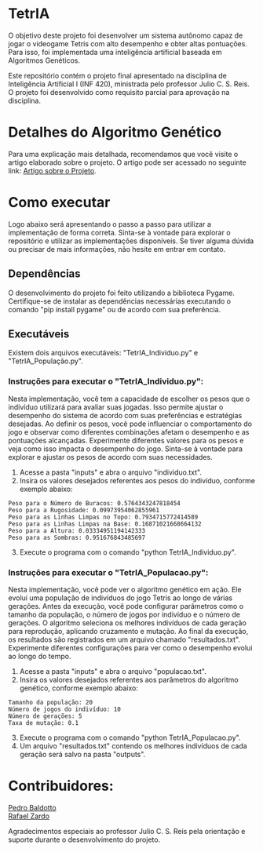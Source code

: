 # TetrIA
O objetivo deste projeto foi desenvolver um sistema autônomo capaz de jogar o videogame Tetris com alto desempenho e obter altas pontuações. Para isso, foi implementada uma inteligência artificial baseada em Algoritmos Genéticos.

Este repositório contém o projeto final apresentado na disciplina de Inteligência Artificial I (INF 420), ministrada pelo professor Julio C. S. Reis. O projeto foi desenvolvido como requisito parcial para aprovação na disciplina.

# Detalhes do Algoritmo Genético
Para uma explicação mais detalhada, recomendamos que você visite o artigo elaborado sobre o projeto. O artigo pode ser acessado no seguinte link: [Artigo sobre o Projeto](https://github.com/rafazardo/TetrIA/blob/main/Desenvolvimento_de_um_sistema_de_inteligencia_artificial_para_obter_altas_pontuacoes_no_Tetris_utilizando_algoritmo_genetico.pdf).

# Como executar
Logo abaixo será apresentando o passo a passo para utilizar a implementação de forma correta. Sinta-se à vontade para explorar o repositório e utilizar as implementações disponíveis. Se tiver alguma dúvida ou precisar de mais informações, não hesite em entrar em contato.

## Dependências
O desenvolvimento do projeto foi feito utilizando a biblioteca Pygame. Certifique-se de instalar as dependências necessárias executando o comando "pip install pygame" ou de acordo com sua preferência.

## Executáveis
Existem dois arquivos executáveis: "TetrIA_Individuo.py" e "TetrIA_População.py".

### Instruções para executar o "TetrIA_Individuo.py":
Nesta implementação, você tem a capacidade de escolher os pesos que o indivíduo utilizará para avaliar suas jogadas. Isso permite ajustar o desempenho do sistema de acordo com suas preferências e estratégias desejadas. Ao definir os pesos, você pode influenciar o comportamento do jogo e observar como diferentes combinações afetam o desempenho e as pontuações alcançadas. Experimente diferentes valores para os pesos e veja como isso impacta o desempenho do jogo. Sinta-se à vontade para explorar e ajustar os pesos de acordo com suas necessidades.

1. Acesse a pasta "inputs" e abra o arquivo "individuo.txt".
2. Insira os valores desejados referentes aos pesos do indivíduo, conforme exemplo abaixo: <br>
```
Peso para o Número de Buracos: 0.5764343247818454
Peso para a Rugosidade: 0.09973954062855961
Peso para as Linhas Limpas no Topo: 0.7934715772414589
Peso para as Linhas Limpas na Base: 0.16871021668664132
Peso para a Altura: 0.03334951194142333
Peso para as Sombras: 0.951676843485697
```
3. Execute o programa com o comando "python TetrIA_Individuo.py".

### Instruções para executar o "TetrIA_Populacao.py":
Nesta implementação, você pode ver o algoritmo genético em ação. Ele evolui uma população de indivíduos do jogo Tetris ao longo de várias gerações. Antes da execução, você pode configurar parâmetros como o tamanho da população, o número de jogos por indivíduo e o número de gerações. O algoritmo seleciona os melhores indivíduos de cada geração para reprodução, aplicando cruzamento e mutação. Ao final da execução, os resultados são registrados em um arquivo chamado "resultados.txt". Experimente diferentes configurações para ver como o desempenho evolui ao longo do tempo.

1. Acesse a pasta "inputs" e abra o arquivo "populacao.txt".
2. Insira os valores desejados referentes aos parâmetros do algoritmo genético, conforme exemplo abaixo: <br>
```
Tamanho da população: 20
Número de jogos do indivíduo: 10
Número de gerações: 5
Taxa de mutação: 0.1
```
3. Execute o programa com o comando "python TetrIA_Populacao.py".
4. Um arquivo "resultados.txt" contendo os melhores indivíduos de cada geração será salvo na pasta "outputs".

# Contribuidores:

[Pedro Baldotto](https://github.com/PedroFiorio) <br>
[Rafael Zardo](https://github.com/rafazardo)

Agradecimentos especiais ao professor Julio C. S. Reis pela orientação e suporte durante o desenvolvimento do projeto.

